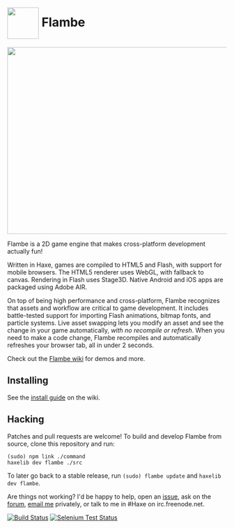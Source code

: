 <img src="https://raw.github.com/aduros/flambe/master/command/data/scaffold/icons/72x72.png" width="72" height="72" align="absmiddle"> Flambe
======

<a href="https://github.com/aduros/flambe/wiki/Showcase">
<img src="https://raw.github.com/wiki/aduros/flambe/images/showcase-montage.jpg" width="710" height="428">
</a>

Flambe is a 2D game engine that makes cross-platform development
actually fun!

Written in Haxe, games are compiled to HTML5 and Flash, with support for
mobile browsers. The HTML5 renderer uses WebGL, with fallback to canvas.
Rendering in Flash uses Stage3D. Native Android and iOS apps are
packaged using Adobe AIR.

On top of being high performance and cross-platform, Flambe recognizes
that assets and workflow are critical to game development. It includes
battle-tested support for importing Flash animations, bitmap fonts, and
particle systems. Live asset swapping lets you modify an asset and see
the change in your game automatically, *with no recompile or refresh*.
When you need to make a code change, Flambe recompiles and automatically
refreshes your browser tab, all in under 2 seconds.

Check out the [Flambe wiki] for demos and more.

## Installing

See the [install guide] on the wiki.

## Hacking

Patches and pull requests are welcome! To build and develop Flambe from
source, clone this repository and run:

```
(sudo) npm link ./command
haxelib dev flambe ./src
```

To later go back to a stable release, run `(sudo) flambe update` and
`haxelib dev flambe`.

Are things not working? I'd be happy to help, open an [issue], ask on
the [forum], [email me] privately, or talk to me in #Haxe on
irc.freenode.net.

[![Build Status](https://secure.travis-ci.org/aduros/flambe.png?branch=master)](http://travis-ci.org/aduros/flambe)
[![Selenium Test Status](https://saucelabs.com/buildstatus/flambe)](https://saucelabs.com/u/flambe)

[Flambe wiki]: https://github.com/aduros/flambe/wiki
[install guide]: https://github.com/aduros/flambe/wiki/Installation
[issue]: https://github.com/aduros/flambe/issues
[forum]: https://groups.google.com/forum/#!forum/flambe
[email me]: mailto:b@aduros.com
   (Test)
